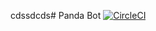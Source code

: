 cdssdcds# Panda Bot [![CircleCI](https://circleci.com/gh/cpanato/mattermost-plugin-panda.svg?style=svg)](https://circleci.com/gh/cpanato/mattermost-plugin-panda)
